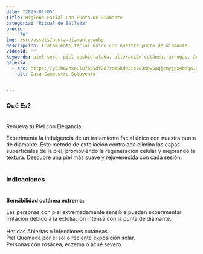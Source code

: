 ```yaml
---
date: "2025-01-05"
title: Higiene Facial Con Punta De Diamante
categoria: "Ritual de Belleza" 
precio: 
  - "70"
img: /src/assets/punta-diamante.webp
descripcion: tratamiento facial único con nuestra punta de diamante.
videoId: ""
keywords: piel seca, piel deshidratada, alteración cutánea, arrugas, ácido hialurónico, bienestar de la piel, suavidad piel, restauración de la piel, piel con comedones, exfoliación, piel sucial, celulas muertas, piel grasa, piel envejecida, envejecimiento cutáneo, envejecimiento actinico, manchas, rejuvenecimiento
galeria:
  - src: https://y5ih62hxaulu7bpydf2d7rqm5kdw3ic7w3d6w5aqjcmyjpx4bnqa.arweave.net/x1B_aPcFF0-F-Bl0P8YM6odtoF-2x-t0EEiZhL78C2A
    alt: Casa Campestre Sotavento

  
---
```


### Qué Es? <br><br>

Renueva tu Piel con Elegancia: <br>

Experimenta la indulgencia de un tratamiento facial único con nuestra punta de diamante. Este método de exfoliación controlada elimina las capas superficiales de la piel, promoviendo la regeneración celular y mejorando la textura. Descubre una piel más suave y rejuvenecida con cada sesión.<br><br>

### Indicaciones<br><br>

**Sensibilidad cutánea extrema:**<br>

Las personas con piel extremadamente sensible pueden experimentar irritación debido a la exfoliación intensa con la punta de diamante.<br><br>
Heridas Abiertas o Infecciones cutáneas.<br>
Piel Quemada por el sol o reciente exposición solar.<br>
Personas con rosácea, eczema o acné severo. <br><br>